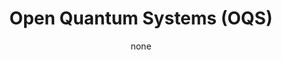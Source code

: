---
title: Open Quantum Systems (OQS)
date: none
type: landing
tag: Deep Learning
# Your landing page sections - add as many different content blocks as you like

sections:
  - block: markdown
    #id: section-1
    content:
      title: '## Open Quantum Systems (OQS) dynamics'
      subtitle: 
      text: Add any **markdown** formatted content here - text, images, videos, galleries - and even HTML code!      Add any **markdown** formatted content here - text, images, videos, galleries - and even HTML code!  
    design:
      columns: 2
      
  - block: markdown
    id: section-2
    content:
      title: Section 2
      subtitle: A subtitle
      text: Add your Section 2 content here...
    design:
      columns: 1
---